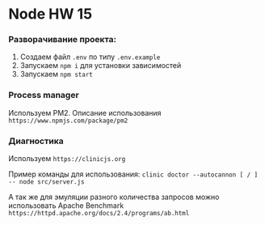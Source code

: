 # Node HW 15

### Разворачивание проекта:

1) Создаем файл `.env` по типу `.env.example`
2) Запускаем `npm i` для установки зависимостей
4) Запускаем `npm start`



### Process manager
Используем PM2. Описание использования `https://www.npmjs.com/package/pm2`

### Диагностика
Используем `https://clinicjs.org`

Пример команды для использования:
`clinic doctor --autocannon [ / ] -- node src/server.js`

А так же для эмуляции разного количества запросов можно использовать Apache Benchmark
`https://httpd.apache.org/docs/2.4/programs/ab.html`
